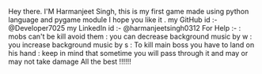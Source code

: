 Hey there. I'M Harmanjeet Singh, this is my first game made using python language and pygame module I hope you like it .
my GitHub id    :- @Developer7025 
my LinkedIn id  :- @harmanjeetsingh0312
For Help :-
	 : mobs can't be kill avoid them
	 : you can decrease background music by w
	 : you increase background music by s
	 : To kill main boss you have to land on his hand
	 : keep in mind that sometime you will pass through it and may or may not take damage
All the best !!!!!! 
